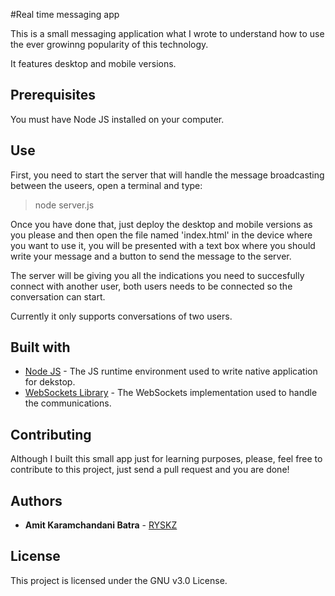#Real time messaging app

This is a small messaging application what I wrote to understand how to use the ever growinng popularity of this technology.

It features desktop and mobile versions.

## Prerequisites
You must have Node JS installed on your computer.

## Use
First, you need to start the server that will handle the message broadcasting between the useers, open a terminal and type:
  > node server.js
  
Once you have done that, just deploy the desktop and mobile versions as you please and then open the file named 'index.html' in the device where you want to use it, you will be presented with a text box where you should write your message and a button to send the message to the server.

The server will be giving you all the indications you need to succesfully connect with another user, both users needs to be connected so the conversation can start.

Currently it only supports conversations of two users.

## Built with
- [Node JS](https://nodejs.org/es/) - The JS runtime environment used to write native application for dekstop.
- [WebSockets Library](https://www.npmjs.com/package/ws) - The WebSockets implementation used to handle the communications.

## Contributing

Although I built this small app just for learning purposes, please, feel free to contribute to this project, just send a pull request and you are done!

## Authors

* **Amit Karamchandani Batra** - [RYSKZ](https://github.com/RYSKZ)

## License

This project is licensed under the GNU v3.0 License.
